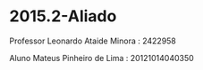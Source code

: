 # 2015.2-Aliado

Professor
Leonardo Ataide Minora : 2422958

Aluno
Mateus Pinheiro de Lima : 20121014040350
